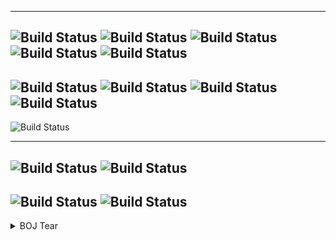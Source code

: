 
---
![Build Status](https://img.shields.io/badge/HTML5-E34F26?style=flat-square&logo=HTML5&labelColor=442211)
![Build Status](https://img.shields.io/badge/JavaScript-F7DF1E?style=flat-square&logo=JavaScript&labelColor=442211)
![Build Status](https://img.shields.io/badge/TypeScript-3178C6?style=flat-square&logo=TypeScript&labelColor=442211)
![Build Status](https://img.shields.io/badge/Java-007396?style=flat-square&logo=Java&labelColor=442211)
![Build Status](https://img.shields.io/badge/React-61DAFB?style=flat-square&logo=React&labelColor=442211)
---
![Build Status](https://img.shields.io/badge/Firebase-FFCA28?style=flat-square&logo=Firebase&labelColor=442211)
![Build Status](https://img.shields.io/badge/GraphQL-E10098?style=flat-square&logo=GraphQL&labelColor=442211)
![Build Status](https://img.shields.io/badge/Python-3776AB?style=flat-square&logo=Python&labelColor=442211)
![Build Status](https://img.shields.io/badge/Apollo-311C87?style=flat-square&logo=Apollo-GraphQL&labelColor=442211)
---
![Build Status](https://img.shields.io/badge/Visual_Studio_Code-007ACC?style=flat-square&logo=Visual-Studio-Code&labelColor=442211)

---
![Build Status](https://img.shields.io/badge/Git-F05032?style=flat-square&logo=Git&labelColor=442211)
![Build Status](https://img.shields.io/badge/GitHub-181717?style=flat-square&logo=GitHub&labelColor=442211)
---
![Build Status](https://img.shields.io/badge/Windows-0078D6?style=flat-square&logo=Windows&labelColor=442211)
![Build Status](https://img.shields.io/badge/Linux-FCC624?style=flat-square&logo=Linux&labelColor=442211)
---

<details>
<summary> BOJ Tear </summary>
<div markdown="1">
[![solved.ac tier](http://mazassumnida.wtf/api/v2/generate_badge?boj=imjae)](https://solved.ac/imjae)
</div>
</derails>

<details>
<summary> GitHub Stats </summary>
<div markdown="1">
[![Anurag's github stats](https://github-readme-stats.vercel.app/api?username=imjae)](https://github.com/anuraghazra/github-readme-stats)  
</div>
</derails>

<details>
<summary> Most Language </summary>
<div markdown="1">
[![Top Langs](https://github-readme-stats.vercel.app/api/top-langs/?username=imjae&layout=compact&theme=dracula)](https://github.com/imjae)  
</div>
</derails>
